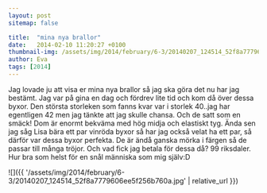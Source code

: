 ```yaml
---
layout: post
sitemap: false

title:  "mina nya brallor"
date:   2014-02-10 11:20:27 +0100
thumbnail-img: /assets/img/2014/february/6-3/20140207_124514_52f8a7779606ee5f256b760a.jpg
author: Eva
tags: [2014]
---
```


Jag lovade ju att visa er mina nya brallor så jag ska göra det nu har jag bestämt.  Jag var på gina en dag och fördrev lite tid och kom då över dessa byxor. Den största storleken som fanns kvar var i storlek 40..jag har egentligen 42 men jag tänkte att jag skulle chansa. Och de satt som en smäck! Dom är enormt bekväma med hög midja och elastiskt tyg. Ända sen jag såg Lisa bära ett par vinröda byxor så har jag också velat ha ett par, så därför var dessa byxor perfekta. De är ändå ganska mörka i färgen så de passar till många tröjor. Och vad fick jag betala för dessa då? 99 riksdaler. Hur bra som helst för en snål människa som mig själv:D

![]({{ '/assets/img/2014/february/6-3/20140207_124514_52f8a7779606ee5f256b760a.jpg'  | relative_url }})

